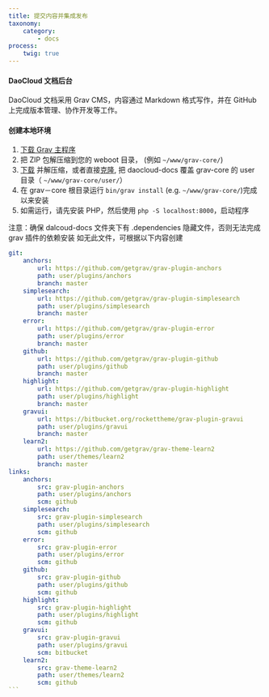 ```yaml
---
title: 提交内容并集成发布
taxonomy:
    category:
        - docs
process:
    twig: true
---
```


#### DaoCloud 文档后台

DaoCloud 文档采用 Grav CMS，内容通过 Markdown 格式写作，并在 GitHub 上完成版本管理、协作开发等工作。

#### 创建本地环境

1. [下载 Grav 主程序](http://getgrav.org/downloads)
2. 把 ZIP 包解压缩到您的 weboot 目录， (例如 `~/www/grav-core/`)
3. [下载](https://github.com/getgrav/grav-learn/archive/develop.zip) 并解压缩，或者直接[克隆](https://github.com/getgrav/grav-learn.git), 把 daocloud-docs 覆盖 grav-core 的 user 目录（ `~/www/grav-core/user/`）
4. 在 grav－core 根目录运行 `bin/grav install`  (e.g. `~/www/grav-core/`)完成以来安装
5. 如需运行，请先安装 PHP，然后使用 `php -S localhost:8000`，启动程序

注意：确保 dalcoud-docs 文件夹下有 .dependencies 隐藏文件，否则无法完成 grav 插件的依赖安装
如无此文件，可根据以下内容创建

````yaml
git:
    anchors:
        url: https://github.com/getgrav/grav-plugin-anchors
        path: user/plugins/anchors
        branch: master
    simplesearch:
        url: https://github.com/getgrav/grav-plugin-simplesearch
        path: user/plugins/simplesearch
        branch: master
    error:
        url: https://github.com/getgrav/grav-plugin-error
        path: user/plugins/error
        branch: master
    github:
        url: https://github.com/getgrav/grav-plugin-github
        path: user/plugins/github
        branch: master
    highlight:
        url: https://github.com/getgrav/grav-plugin-highlight
        path: user/plugins/highlight
        branch: master
    gravui:
        url: https://bitbucket.org/rockettheme/grav-plugin-gravui
        path: user/plugins/gravui
        branch: master
    learn2:
        url: https://github.com/getgrav/grav-theme-learn2
        path: user/themes/learn2
        branch: master
links:
    anchors:
        src: grav-plugin-anchors
        path: user/plugins/anchors
        scm: github
    simplesearch:
        src: grav-plugin-simplesearch
        path: user/plugins/simplesearch
        scm: github
    error:
        src: grav-plugin-error
        path: user/plugins/error
        scm: github
    github:
        src: grav-plugin-github
        path: user/plugins/github
        scm: github
    highlight:
        src: grav-plugin-highlight
        path: user/plugins/highlight
        scm: github
    gravui:
        src: grav-plugin-gravui
        path: user/plugins/gravui
        scm: bitbucket
    learn2:
        src: grav-theme-learn2
        path: user/themes/learn2
        scm: github
```

